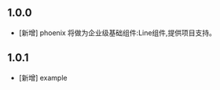 <!--
 * @Author: lipeng 1162423147@qq.com
 * @Date: 2023-09-21 14:33:28
 * @LastEditors: lipeng 1162423147@qq.com
 * @LastEditTime: 2023-10-12 09:23:25
 * @FilePath: /phoenix_line/CHANGELOG.md
 * @Description: 这是默认设置,请设置`customMade`, 打开koroFileHeader查看配置 进行设置: https://github.com/OBKoro1/koro1FileHeader/wiki/%E9%85%8D%E7%BD%AE
-->
## 1.0.0

* [新增] phoenix 将做为企业级基础组件:Line组件,提供项目支持。

## 1.0.1

* [新增] example